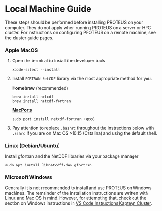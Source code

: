 # Local Machine Guide

These steps should be performed before installing PROTEUS on your computer.
They do not apply when running PROTEUS on a server or HPC cluster. For instructions on configuring PROTEUS on a remote machine, see the cluster guide pages.

### Apple MacOS

1.  Open the terminal to install the developer tools

    ```console
    xcode-select --install
    ```

2.  Install `FORTRAN NetCDF` library via the most appropriate method for you.

    **[Homebrew](https://brew.sh/)** (recommended)
    ```console
    brew install netcdf
    brew install netcdf-fortran
    ```

    **[MacPorts](https://www.macports.org/)**
    ```console
    sudo port install netcdf-fortran +gcc8
    ```

3. Pay attention to replace `.bashrc` throughout the instructions below with `.zshrc` if you are on Mac OS >10.15 (Catalina) and using the default shell.

### Linux (Debian/Ubuntu)

Install gfortran and the NetCDF libraries via your package manager
```console
sudo apt install libnetcdff-dev gfortran
```

### Microsoft Windows

Generally it is not recommended to install and use PROTEUS on Windows machines. The remainder of the installation instructions are written with Linux and Mac OS in mind. However, for attempting that, check out the section on Windows instructions in [VS Code Instructions Kapteyn Cluster](https://docs.google.com/document/d/1Hm1J8x9CQ10dnyDJo1iohZHU6go_hxiUR7gTD2csv-M/edit?usp=sharing).

